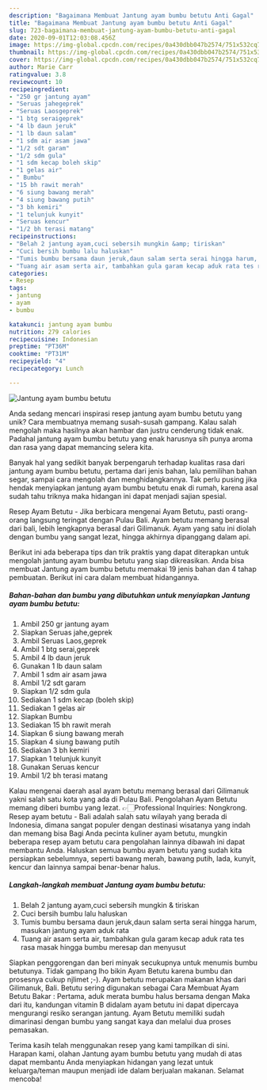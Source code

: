 ```yaml
---
description: "Bagaimana Membuat Jantung ayam bumbu betutu Anti Gagal"
title: "Bagaimana Membuat Jantung ayam bumbu betutu Anti Gagal"
slug: 723-bagaimana-membuat-jantung-ayam-bumbu-betutu-anti-gagal
date: 2020-09-01T12:03:08.456Z
image: https://img-global.cpcdn.com/recipes/0a430dbb047b2574/751x532cq70/jantung-ayam-bumbu-betutu-foto-resep-utama.jpg
thumbnail: https://img-global.cpcdn.com/recipes/0a430dbb047b2574/751x532cq70/jantung-ayam-bumbu-betutu-foto-resep-utama.jpg
cover: https://img-global.cpcdn.com/recipes/0a430dbb047b2574/751x532cq70/jantung-ayam-bumbu-betutu-foto-resep-utama.jpg
author: Marie Carr
ratingvalue: 3.8
reviewcount: 10
recipeingredient:
- "250 gr jantung ayam"
- "Seruas jahegeprek"
- "Seruas Laosgeprek"
- "1 btg seraigeprek"
- "4 lb daun jeruk"
- "1 lb daun salam"
- "1 sdm air asam jawa"
- "1/2 sdt garam"
- "1/2 sdm gula"
- "1 sdm kecap boleh skip"
- "1 gelas air"
- " Bumbu"
- "15 bh rawit merah"
- "6 siung bawang merah"
- "4 siung bawang putih"
- "3 bh kemiri"
- "1 telunjuk kunyit"
- "Seruas kencur"
- "1/2 bh terasi matang"
recipeinstructions:
- "Belah 2 jantung ayam,cuci sebersih mungkin &amp; tiriskan"
- "Cuci bersih bumbu lalu haluskan"
- "Tumis bumbu bersama daun jeruk,daun salam serta serai hingga harum, masukan jantung ayam aduk rata"
- "Tuang air asam serta air, tambahkan gula garam kecap aduk rata tes rasa masak hingga bumbu meresap dan menyusut"
categories:
- Resep
tags:
- jantung
- ayam
- bumbu

katakunci: jantung ayam bumbu 
nutrition: 279 calories
recipecuisine: Indonesian
preptime: "PT36M"
cooktime: "PT31M"
recipeyield: "4"
recipecategory: Lunch

---
```



![Jantung ayam bumbu betutu](https://img-global.cpcdn.com/recipes/0a430dbb047b2574/751x532cq70/jantung-ayam-bumbu-betutu-foto-resep-utama.jpg)

Anda sedang mencari inspirasi resep jantung ayam bumbu betutu yang unik? Cara membuatnya memang susah-susah gampang. Kalau salah mengolah maka hasilnya akan hambar dan justru cenderung tidak enak. Padahal jantung ayam bumbu betutu yang enak harusnya sih punya aroma dan rasa yang dapat memancing selera kita.

Banyak hal yang sedikit banyak berpengaruh terhadap kualitas rasa dari jantung ayam bumbu betutu, pertama dari jenis bahan, lalu pemilihan bahan segar, sampai cara mengolah dan menghidangkannya. Tak perlu pusing jika hendak menyiapkan jantung ayam bumbu betutu enak di rumah, karena asal sudah tahu triknya maka hidangan ini dapat menjadi sajian spesial.

Resep Ayam Betutu - Jika berbicara mengenai Ayam Betutu, pasti orang-orang langsung teringat dengan Pulau Bali. Ayam betutu memang berasal dari bali, lebih lengkapnya berasal dari Gilimanuk. Ayam yang satu ini diolah dengan bumbu yang sangat lezat, hingga akhirnya dipanggang dalam api.


Berikut ini ada beberapa tips dan trik praktis yang dapat diterapkan untuk mengolah jantung ayam bumbu betutu yang siap dikreasikan. Anda bisa membuat Jantung ayam bumbu betutu memakai 19 jenis bahan dan 4 tahap pembuatan. Berikut ini cara dalam membuat hidangannya.

<!--inarticleads1-->

##### Bahan-bahan dan bumbu yang dibutuhkan untuk menyiapkan Jantung ayam bumbu betutu:

1. Ambil 250 gr jantung ayam
1. Siapkan Seruas jahe,geprek
1. Ambil Seruas Laos,geprek
1. Ambil 1 btg serai,geprek
1. Ambil 4 lb daun jeruk
1. Gunakan 1 lb daun salam
1. Ambil 1 sdm air asam jawa
1. Ambil 1/2 sdt garam
1. Siapkan 1/2 sdm gula
1. Sediakan 1 sdm kecap (boleh skip)
1. Sediakan 1 gelas air
1. Siapkan  Bumbu
1. Sediakan 15 bh rawit merah
1. Siapkan 6 siung bawang merah
1. Siapkan 4 siung bawang putih
1. Sediakan 3 bh kemiri
1. Siapkan 1 telunjuk kunyit
1. Gunakan Seruas kencur
1. Ambil 1/2 bh terasi matang


Kalau mengenai daerah asal ayam betutu memang berasal dari Gilimanuk yakni salah satu kota yang ada di Pulau Bali. Pengolahan Ayam Betutu memang diberi bumbu yang lezat. 👉🏻Professional Inquiries: Nongkrong. Resep ayam betutu - Bali adalah salah satu wilayah yang berada di Indonesia, dimana sangat populer dengan destinasi wisatanya yang indah dan memang bisa Bagi Anda pecinta kuliner ayam betutu, mungkin beberapa resep ayam betutu cara pengolahan lainnya dibawah ini dapat membantu Anda. Haluskan semua bumbu ayam betutu yang sudah kita persiapkan sebelumnya, seperti bawang merah, bawang putih, lada, kunyit, kencur dan lainnya sampai benar-benar halus. 

<!--inarticleads2-->

##### Langkah-langkah membuat Jantung ayam bumbu betutu:

1. Belah 2 jantung ayam,cuci sebersih mungkin &amp; tiriskan
1. Cuci bersih bumbu lalu haluskan
1. Tumis bumbu bersama daun jeruk,daun salam serta serai hingga harum, masukan jantung ayam aduk rata
1. Tuang air asam serta air, tambahkan gula garam kecap aduk rata tes rasa masak hingga bumbu meresap dan menyusut


Siapkan penggorengan dan beri minyak secukupnya untuk menumis bumbu betutunya. Tidak gampang lho bikin Ayam Betutu karena bumbu dan prosesnya cukup njlimet ;-). Ayam betutu merupakan makanan khas dari Gilimanuk, Bali. Betutu sering digunakan sebagai Cara Membuat Ayam Betutu Bakar : Pertama, aduk merata bumbu halus bersama dengan Maka dari itu, kandungan vitamin B didalam ayam betutu ini dapat dipercaya mengurangi resiko serangan jantung. Ayam Betutu memiliki sudah dimarinasi dengan bumbu yang sangat kaya dan melalui dua proses pemasakan. 

Terima kasih telah menggunakan resep yang kami tampilkan di sini. Harapan kami, olahan Jantung ayam bumbu betutu yang mudah di atas dapat membantu Anda menyiapkan hidangan yang lezat untuk keluarga/teman maupun menjadi ide dalam berjualan makanan. Selamat mencoba!

